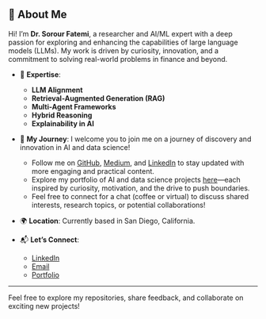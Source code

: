 ## 👋 About Me

Hi! I’m **Dr. Sorour Fatemi**, a researcher and AI/ML expert with a deep passion for exploring and enhancing the capabilities of large language models (LLMs). My work is driven by curiosity, innovation, and a commitment to solving real-world problems in finance and beyond.

- 🧠 **Expertise**:
  - **LLM Alignment**
  - **Retrieval-Augmented Generation (RAG)**
  - **Multi-Agent Frameworks**
  - **Hybrid Reasoning**
  - **Explainability in AI**


- 🌱 **My Journey**:
  I welcome you to join me on a journey of discovery and innovation in AI and data science!  
  - Follow me on [GitHub](https://github.com/sorourf), [Medium](#), and [LinkedIn](https://linkedin.com/in/sorourfatemi) to stay updated with more engaging and practical content.  
  - Explore my portfolio of AI and data science projects [here](#)—each inspired by curiosity, motivation, and the drive to push boundaries.  
  - Feel free to connect for a chat (coffee or virtual) to discuss shared interests, research topics, or potential collaborations!

- 🌍 **Location**: Currently based in San Diego, California.

- 📬 **Let’s Connect**:  
  - [LinkedIn](https://linkedin.com/in/sorourfatemi)  
  - [Email](mailto:sorourf@example.com)  
  - [Portfolio](#)

---

Feel free to explore my repositories, share feedback, and collaborate on exciting new projects!

